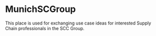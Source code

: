 # MunichSCGroup
This place is used for exchanging use case ideas for interested Supply Chain professionals in the SCC Group.

